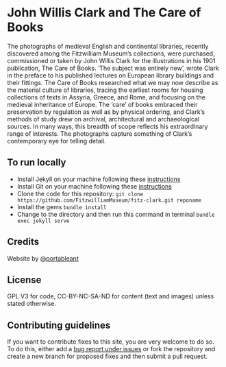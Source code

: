 # John Willis Clark and The Care of Books

The photographs of medieval English and continental libraries, recently discovered among the Fitzwilliam Museum’s collections, were purchased, commissioned or taken by John Willis Clark for the illustrations in his 1901 publication, The Care of Books. ‘The subject was entirely new’, wrote Clark in the preface to his published lectures on European library buildings and their fittings. The Care of Books researched what we may now describe as the material culture of libraries, tracing the earliest rooms for housing collections of texts in Assyria, Greece, and Rome, and focusing on the medieval inheritance of Europe. The ‘care’ of books embraced their preservation by regulation as well as by physical ordering, and Clark’s methods of study drew on archival, architectural and archaeological sources. In many ways, this breadth of scope reflects his extraordinary range of interests. The photographs capture something of Clark’s contemporary eye for telling detail.


## To run locally

* Install Jekyll on your machine following these [instructions](https://jekyllrb.com/docs/installation/)
* Install Git on your machine following these [instructions](https://git-scm.com/book/en/v2/Getting-Started-Installing-Git)
* Clone the code for this repository:
   `git clone https://github.com/FitzwilliamMuseum/fitz-clark.git reponame`
* Install the gems
   `bundle install`
* Change to the directory and then run this command in terminal `bundle exec jekyll serve`


## Credits

Website by [@portableant](https://github.com/portableant)

## License

GPL V3 for code, CC-BY-NC-SA-ND for content (text and images) unless stated otherwise.

## Contributing guidelines

If you want to contribute fixes to this site, you are very welcome to do so. To do this, either add a [bug report under issues](https://github.com/FitzwilliamMuseum/fitz-clark/issues) or fork the repository and create a new branch for proposed fixes and then submit a pull request.
